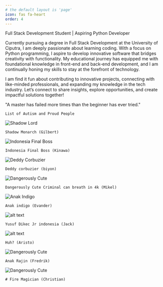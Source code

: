 ```yaml
---
# the default layout is 'page'
icon: fas fa-heart
order: 4
---
```

 Full Stack Development Student | Aspiring Python Developer

Currently pursuing a degree in Full Stack Development at the University of Ciputra, I am deeply passionate about learning coding. With a focus on Python programming, I aspire to develop innovative software that bridges creativity with functionality. My educational journey has equipped me with foundational knowledge in front-end and back-end development, and I am continually honing my skills to stay at the forefront of technology.

I am find it fun about contributing to innovative projects, connecting with like-minded professionals, and expanding my knowledge in the tech industry. Let’s connect to share insights, explore opportunities, and create impactful solutions together!

 "A master has failed more times than the beginner has ever tried."

```
List of Autism and Proud People
```


![Shadow Lord](/assets/lib/goofy1.png)
```
Shadow Monarch (Gilbert)
```



![Indonesia Final Boss](/assets/lib/goofy2.jpg)

```
Indonesia Final Boss (Kinawa)
```


![Deddy Corbuzier](/assets/lib/goofy3.png)
```
Deddy corbuzier (biyon)
```


![Dangerously Cute](/assets/lib/goofy5.png)
```
Dangerously Cute Criminal can breath in 4k (Mikel)
```

![Anak Indigo](/assets/lib/goofy7.jpg)
```
Anak indigo (Evander)
```
![alt text](/assets/lib/goofy8.webp)

```
Yusuf Dikec Jr indonesia (Jack)
```

![alt text](/assets/lib/goofy9.png)
```
Huh? (Aristo)
```

![Dangerously Cute](/assets/lib/goofy11.jpg)
```
Anak Rajin (Fredrik)
```

![Dangerously Cute](/assets/lib/goofy12.jpg)
```
# Fire Magician (Christian)
```